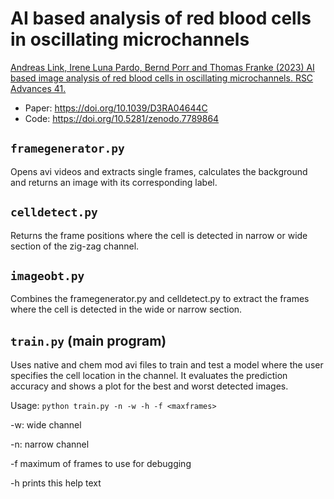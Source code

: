 # AI based analysis of red blood cells in oscillating microchannels

[Andreas Link, Irene Luna Pardo, Bernd Porr and Thomas Franke (2023) AI based image analysis of red blood cells in oscillating microchannels. RSC Advances 41.](https://pubs.rsc.org/en/content/articlelanding/2023/RA/D3RA04644C)

 - Paper: https://doi.org/10.1039/D3RA04644C
 - Code: https://doi.org/10.5281/zenodo.7789864

## `framegenerator.py`
Opens avi videos and extracts single frames, calculates the background and returns an image with its corresponding label.
## `celldetect.py`
Returns the frame positions where the cell is detected in narrow or wide section of the zig-zag channel.
## `imageobt.py`
Combines the framegenerator.py and celldetect.py to extract the frames where the cell is detected in the wide or narrow section.
## `train.py` (main program)
Uses native and chem mod avi files to train and test a model where the user specifies the cell location in the channel. It evaluates the prediction accuracy and shows a plot for the best and worst detected images. 

Usage: `python train.py -n -w -h -f <maxframes>`

-w: wide channel

-n: narrow channel

-f maximum of frames to use for debugging

-h prints this help text

